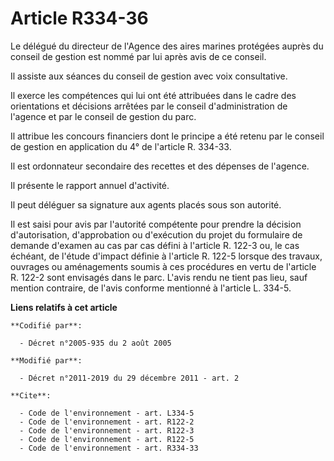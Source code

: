 # Article R334-36

Le délégué du directeur de l'Agence des aires marines protégées auprès du conseil de gestion est nommé par lui après avis de
ce conseil. 

Il assiste aux séances du conseil de gestion avec voix consultative. 

Il exerce les compétences qui lui ont été attribuées dans le cadre des orientations et décisions arrêtées par le conseil
d'administration de l'agence et par le conseil de gestion du parc. 

Il attribue les concours financiers dont le principe a été retenu par le conseil de gestion en application du 4° de l'article
R. 334-33. 

Il est ordonnateur secondaire des recettes et des dépenses de l'agence. 

Il présente le rapport annuel d'activité. 

Il peut déléguer sa signature aux agents placés sous son autorité. 

Il est saisi pour avis par l'autorité compétente pour prendre la décision d'autorisation, d'approbation ou d'exécution du
projet du formulaire de demande d'examen au cas par cas défini à l'article R. 122-3 ou, le cas échéant, de l'étude d'impact
définie à l'article R. 122-5 lorsque des travaux, ouvrages ou aménagements soumis à ces procédures en vertu de l'article R.
122-2 sont envisagés dans le parc. L'avis rendu ne tient pas lieu, sauf mention contraire, de l'avis conforme mentionné à
l'article L. 334-5.

**Liens relatifs à cet article**

	**Codifié par**:

	  - Décret n°2005-935 du 2 août 2005

	**Modifié par**:

	  - Décret n°2011-2019 du 29 décembre 2011 - art. 2

	**Cite**:

	  - Code de l'environnement - art. L334-5
	  - Code de l'environnement - art. R122-2
	  - Code de l'environnement - art. R122-3
	  - Code de l'environnement - art. R122-5
	  - Code de l'environnement - art. R334-33
